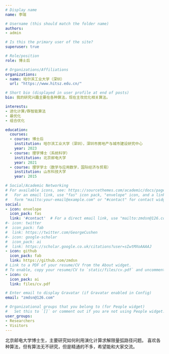```yaml
---
# Display name
name: 李瑞

# Username (this should match the folder name)
authors:
- admin

# Is this the primary user of the site?
superuser: true

# Role/position
role: 博士后

# Organizations/Affiliations
organizations:
- name: 哈尔滨工业大学（深圳） 
  url: "https://www.hitsz.edu.cn/"

# Short bio (displayed in user profile at end of posts)
bio: 我的研究兴趣主要在各种算法，现在主攻优化相关算法。

interests:
- 进化计算/群智能算法
- 最优化
- 组合优化

education:
  courses:
  - course: 博士后
    institution: 哈尔滨工业大学（深圳），深圳市房地产与城市建设研究中心 
    year: 2023
  - course: 理学博士（系统科学）
    institution: 北京邮电大学
    year: 2021
  - course: 理学学士（数学与应用数学，国际经济与贸易）
    institution: 山东科技大学
    year: 2015

# Social/Academic Networking
# For available icons, see: https://sourcethemes.com/academic/docs/page-builder/#icons
#   For an email link, use "fas" icon pack, "envelope" icon, and a link in the
#   form "mailto:your-email@example.com" or "#contact" for contact widget.
social:
- icon: envelope
  icon_pack: fas
  link: '#contact'  # For a direct email link, use "mailto:zmdsn@126.com".
#- icon: twitter
#  icon_pack: fab
#  link: https://twitter.com/GeorgeCushen
#- icon: google-scholar
#  icon_pack: ai
#  link: https://scholar.google.co.uk/citations?user=sIwtMXoAAAAJ
- icon: github
  icon_pack: fab
  link: https://github.com/zmdsn
# Link to a PDF of your resume/CV from the About widget.
# To enable, copy your resume/CV to `static/files/cv.pdf` and uncomment the lines below.
- icon: cv
  icon_pack: ai
  link: files/cv.pdf

# Enter email to display Gravatar (if Gravatar enabled in Config)
email: "zmdsn@126.com"

# Organizational groups that you belong to (for People widget)
#   Set this to `[]` or comment out if you are not using People widget.
user_groups:
- Researchers
- Visitors
---
```


北京邮电大学博士生，主要研究如何利用演化计算求解限量弧路径问题。
喜欢各种算法，但有算法无不研究，但是精通的不多，希望能和大家交流。
